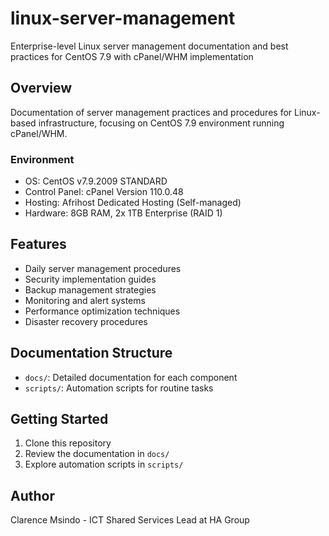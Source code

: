 # linux-server-management
Enterprise-level Linux server management documentation and best practices for CentOS 7.9 with cPanel/WHM implementation

## Overview
Documentation of server management practices and procedures for Linux-based infrastructure, focusing on CentOS 7.9 environment running cPanel/WHM.

### Environment
- OS: CentOS v7.9.2009 STANDARD
- Control Panel: cPanel Version 110.0.48
- Hosting: Afrihost Dedicated Hosting (Self-managed)
- Hardware: 8GB RAM, 2x 1TB Enterprise (RAID 1)

## Features
- Daily server management procedures
- Security implementation guides
- Backup management strategies
- Monitoring and alert systems
- Performance optimization techniques
- Disaster recovery procedures

## Documentation Structure
- `docs/`: Detailed documentation for each component
- `scripts/`: Automation scripts for routine tasks

## Getting Started
1. Clone this repository
2. Review the documentation in `docs/`
3. Explore automation scripts in `scripts/`

## Author
Clarence Msindo - ICT Shared Services Lead at HA Group


